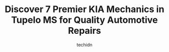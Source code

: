 ---
layout: ampstory
image: https://images.unsplash.com/photo-1542728212-aca4817f0610?ixlib=rb-4.0.3&ixid=MnwxMjA3fDB8MHxwaG90by1wYWdlfHx8fGVufDB8fHx8&auto=format&fit=crop&w=640&h=853&q=80
author: techidn
featured: false
description: Looking for reliable and skilled KIA Mechanic in Tupelo MS, USA? Your search ends here with the 7 best KIA Mechanic in town. With their expertise and commitment to delivering exceptional ser
title: Discover 7 Premier KIA Mechanics in Tupelo MS for Quality Automotive Repairs
cover:
   title: Discover 7 Premier KIA Mechanics in Tupelo MS for Quality Automotive Repairs
   subtitle: Rickpate
   background: https://images.unsplash.com/photo-1542728212-aca4817f0610?ixlib=rb-4.0.3&ixid=MnwxMjA3fDB8MHxwaG90by1wYWdlfHx8fGVufDB8fHx8&auto=format&fit=crop&w=640&h=853&q=80

pages: 
 - layout: thirds
   top: <h1>#1 Carlock Toyota of Tupelo</h1>
   bottom: "<p>The experience could have been better. Was told from the beginning I couldnt get approved for what I wanted. Then sells person didnt have the best of communication skil</p>"
   background: https://www.knot35.com/toplist/wp-content/uploads/2023/06/best-kia-mechanic-1-in-tupelo-ms-1685831635.jpeg
   backgroundblur: true
 - layout: thirds
   top: <h1>#2 Meineke Car Care Center</h1>
   bottom: "<p>803 N Gloster St, Tupelo, MS 38804, United States</p>"
   background: https://www.knot35.com/toplist/wp-content/uploads/2023/06/best-kia-mechanic-2-in-tupelo-ms-1685831635.jpeg
   cta:
      link: https://www.knot35.com/toplist/discover-7-premier-kia-mechanics-in-tupelo-ms-for-quality-automotive-repairs/
      text: Discover 7 Premier KIA Mechanics in Tupelo MS for Quality Automotive Repairs
 - layout: thirds
   top: <h1>#3 Express Oil Change & Tire Engineers</h1>
   bottom: "<p>3612 N Gloster St, Tupelo, MS 38804, United States</p>"
   background: https://www.knot35.com/toplist/wp-content/uploads/2023/06/best-kia-mechanic-3-in-tupelo-ms-1685831635.jpeg
   cta:
      link: https://www.knot35.com/toplist/discover-7-premier-kia-mechanics-in-tupelo-ms-for-quality-automotive-repairs/
      text: Discover 7 Premier KIA Mechanics in Tupelo MS for Quality Automotive Repairs
 - layout: thirds
   top: <h1>#4 Toms Automotive Service</h1>
   bottom: "<p>317 Magazine St, Tupelo, MS 38804, United States</p>"
   background: https://images.unsplash.com/photo-1536745287225-21d689278fd1?ixlib=rb-4.0.3&ixid=MnwxMjA3fDB8MHxwaG90by1wYWdlfHx8fGVufDB8fHx8&auto=format&fit=crop&w=640&h=853&q=80
   cta:
      link: https://www.knot35.com/toplist/discover-7-premier-kia-mechanics-in-tupelo-ms-for-quality-automotive-repairs/
      text: Discover 7 Premier KIA Mechanics in Tupelo MS for Quality Automotive Repairs
 - layout: thirds
   top: <h1>#5 Midway Garage & Salvage Co</h1>
   bottom: "<p>2304 MS-145, Saltillo, MS 38866, United States</p>"
   background: https://images.unsplash.com/photo-1488554378835-f7acf46e6c98?ixlib=rb-4.0.3&ixid=MnwxMjA3fDB8MHxwaG90by1wYWdlfHx8fGVufDB8fHx8&auto=format&fit=crop&w=640&h=853&q=80
   cta:
      link: https://www.knot35.com/toplist/discover-7-premier-kia-mechanics-in-tupelo-ms-for-quality-automotive-repairs/
      text: Discover 7 Premier KIA Mechanics in Tupelo MS for Quality Automotive Repairs
 - layout: thirds
   top: <h1>#6 Estes Garage</h1>
   bottom: "<p>5315 Purnell Rd, Belden, MS 38826, United States</p>"
   background: https://images.unsplash.com/photo-1567360425618-1594206637d2?ixlib=rb-4.0.3&ixid=MnwxMjA3fDB8MHxwaG90by1wYWdlfHx8fGVufDB8fHx8&auto=format&fit=crop&w=640&h=853&q=80
   cta:
      link: https://www.knot35.com/toplist/discover-7-premier-kia-mechanics-in-tupelo-ms-for-quality-automotive-repairs/
      text: Discover 7 Premier KIA Mechanics in Tupelo MS for Quality Automotive Repairs
 - layout: thirds
   top: <h1>#7 Auto Air Electric</h1>
   bottom: "<p>3024 Mattox St, Tupelo, MS 38801, United States</p>"
   background: https://images.unsplash.com/photo-1489694553447-4c9339da310d?ixlib=rb-4.0.3&ixid=MnwxMjA3fDB8MHxwaG90by1wYWdlfHx8fGVufDB8fHx8&auto=format&fit=crop&w=640&h=853&q=80
   cta:
      link: https://www.knot35.com/toplist/discover-7-premier-kia-mechanics-in-tupelo-ms-for-quality-automotive-repairs/
      text: Discover 7 Premier KIA Mechanics in Tupelo MS for Quality Automotive Repairs
 - layout: thirds
   middle: Continue reading...
   background: https://images.unsplash.com/photo-1527067829737-402993088e6b?ixlib=rb-4.0.3&ixid=MnwxMjA3fDB8MHxwaG90by1wYWdlfHx8fGVufDB8fHx8&auto=format&fit=crop&w=640&h=853&q=80
   cta:
      link: https://www.knot35.com/toplist/discover-7-premier-kia-mechanics-in-tupelo-ms-for-quality-automotive-repairs/
      text: Discover 7 Premier KIA Mechanics in Tupelo MS for Quality Automotive Repairs
      
---